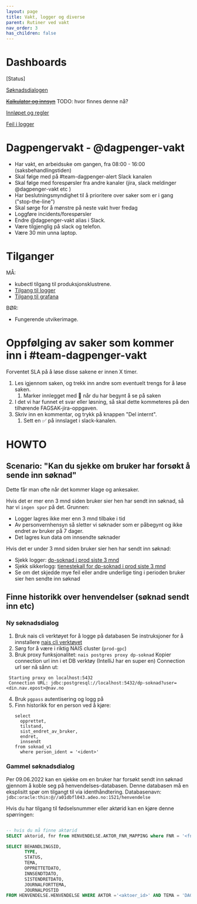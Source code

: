 ```yaml
---
layout: page
title: Vakt, logger og diverse
parent: Rutiner ved vakt
nav_order: 3
has_children: false
---
```


# Dashboards

[Status]

[Søknadsdialogen](https://grafana.nais.io/d/hOx7i8I4z/ny-soknadsdialog?orgId=1&refresh=30s)

~~[Kalkulator og innsyn](https://grafana.nais.io/d/JxNaGSxZk/digitale-dagpenger-drift-sbs-apper?orgId=1)~~ TODO: hvor finnes denne nå?

[Innløpet og regler](https://grafana.nais.io/d/cpFY0XiWz/overvakning-og-alarmer-fra-tjeneste-vare-drift-dashboard?orgId=1&refresh=30s)

[Feil i logger](https://logs.adeo.no/goto/95ed7ef38f2930d6a09aa692872eca57)


# Dagpengervakt - @dagpenger-vakt

* Har vakt, en arbeidsuke om gangen, fra 08:00 - 16:00 (saksbehandlingstiden)
* Skal følge med på #team-dagpenger-alert Slack kanalen
* Skal følge med forespørsler fra andre kanaler (jira, slack meldinger @dagpenger-vakt etc )
* Har beslutningsmyndighet til å prioritere over saker som er i gang ("stop-the-line")
* Skal sørge for å mønstre på neste vakt hver fredag
* Loggføre incidents/forespørsler
* Endre @dagpenger-vakt alias i Slack.
* Være tilgjenglig på slack og telefon.
* Være 30 min unna laptop.

# Tilganger

MÅ:
* kubectl tilgang til produksjonsklustrene.
* [Tilgang til logger](https://logs.adeo.no) 
* [Tilgang til grafana](https://grafana.adeo.no) 

BØR:
* Fungerende utvikerimage.

# Oppfølging av saker som kommer inn i #team-dagpenger-vakt
Forventet SLA på å løse disse sakene er innen X timer.

1. Les igjennom saken, og trekk inn andre som eventuelt trengs for å løse saken.
   1. Marker innlegget med 👀 når du har begynt å se på saken 
1. I det vi har funnet et svar eller løsning, så skal dette kommeteres på den tilhørende FAGSAK-jira-oppgaven.
1. Skriv inn en kommentar, og trykk på knappen "Del internt".
   1. Sett en ✅ på innslaget i slack-kanalen.

# HOWTO

## Scenario: "Kan du sjekke om bruker har forsøkt å sende inn søknad"

Dette får man ofte når det kommer klage og ankesaker.

Hvis det er mer enn 3 mnd siden bruker sier hen har sendt inn søknad, så har vi `ingen spor` på det. Grunnen:
- Logger lagres ikke mer enn 3 mnd tilbake i tid
- Av personvernhensyn så sletter vi søknader som er påbegynt og ikke endret av bruker på 7 dager.
- Det lagres kun data om innsendte søknader

Hvis det er under 3 mnd siden bruker sier hen har sendt inn søknad:
- Sjekk logger: [dp-soknad i prod siste 3 mnd](https://logs.adeo.no/goto/482756b0-3402-11ed-8607-d590fd125f80)
- Sjekk sikkerlogg: [tjenestekall for dp-soknad i prod siste 3 mnd](https://logs.adeo.no/goto/c1e0af60-3402-11ed-8607-d590fd125f80)
- Se om det skjedde mye feil eller andre underlige ting i perioden bruker sier hen sendte inn søknad

## Finne historikk over henvendelser (søknad sendt inn etc)

### Ny søknadsdialog

1. Bruk nais cli verktøyet for å logge på databasen
   Se instruksjoner for å innstallere [nais cli verktøyet](https://docs.nais.io/cli/commands/postgres/)
2. Sørg for å være i riktig NAIS cluster (`prod-gpc`)
3. Bruk proxy funksjonalitet: 
   `nais postgres proxy dp-soknad`
   Kopier connection url inn i et DB verktøy (IntelliJ har en super en)
   Connection url ser nå sånn ut: 
  ```
   Starting proxy on localhost:5432
   Connection URL: jdbc:postgresql://localhost:5432/dp-soknad?user=<din.nav.epost>@nav.no
   ```
4. Bruk `pgpass` autentisering og logg på 
5. Finn historikk for en person ved å kjøre: 
   ```
   select 
     opprettet, 
     tilstand, 
     sist_endret_av_bruker, 
     endret, 
     innsendt 
   from soknad_v1 
     where person_ident = '<ident>'
   ```


### Gammel søknadsdialog
Per 09.06.2022 kan en sjekke om en bruker har forsøkt sendt inn søknad gjennom å koble seg på henvendelses-databasen. Denne databasen må en eksplisitt spør om tilgangt til via identhåndtering.
Databasenavn: `jdbc:oracle:thin:@//a01dbfl043.adeo.no:1521/henvendelse`

Hvis du har tilgang til fødselsnummer eller aktørid kan en kjøre denne spørringen:

```sql

-- hvis du må finne aktørid 
SELECT aktorid, fnr from HENVENDELSE.AKTOR_FNR_MAPPING where FNR = '<fnr>';

SELECT BEHANDLINGSID, 
       TYPE, 
       STATUS, 
       TEMA, 
       OPPRETTETDATO, 
       INNSENDTDATO, 
       SISTENDRETDATO, 
       JOURNALFORTTEMA, 
       JOURNALPOSTID 
FROM HENVENDELSE.HENVENDELSE WHERE AKTOR ='<aktoer_id>' AND TEMA = 'DAG' ORDER BY INNSENDTDATO ASC ;
      
```

